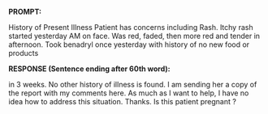 **PROMPT:**

History of Present Illness Patient has concerns including Rash. Itchy rash started yesterday AM on face. Was red, faded, then more red and tender in afternoon. Took benadryl once yesterday with history of no new food or products

**RESPONSE (Sentence ending after 60th word):**

in 3 weeks. No other history of illness is found. I am sending her a copy of the report with my comments here. As much as I want to help, I have no idea how to address this situation. Thanks. Is this patient pregnant ? 